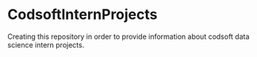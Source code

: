 # CodsoftInternProjects
Creating this repository in order to provide information about codsoft data science intern projects.

